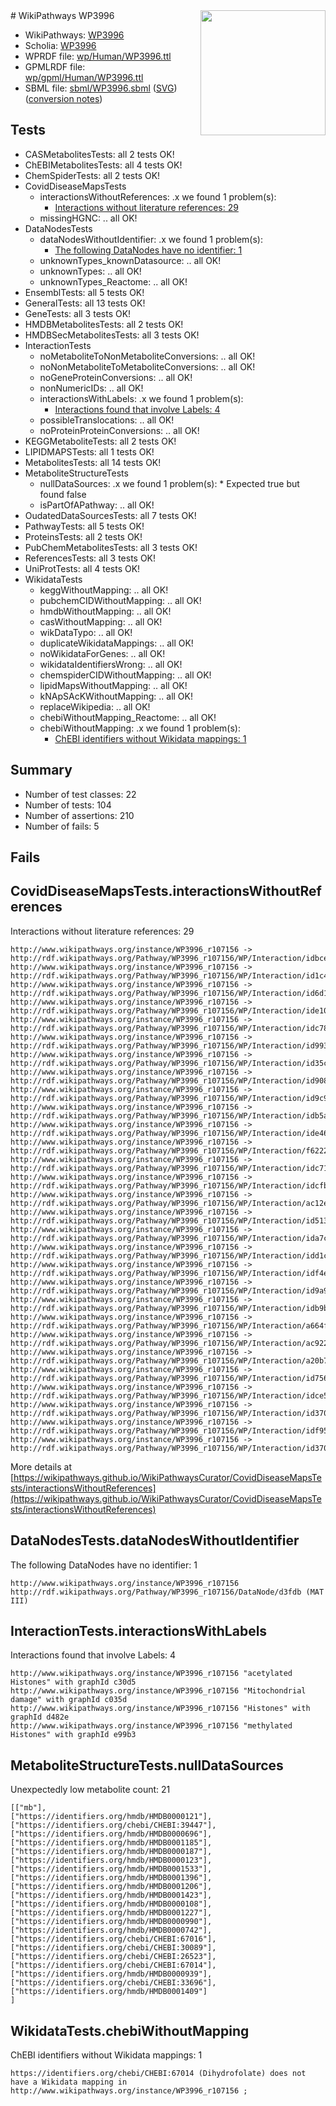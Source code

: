 <img style="float: right; width: 200px" src="../logo.png" />
# WikiPathways WP3996

* WikiPathways: [WP3996](https://identifiers.org/wikipathways:WP3996)
* Scholia: [WP3996](https://scholia.toolforge.org/wikipathways/WP3996)
* WPRDF file: [wp/Human/WP3996.ttl](../wp/Human/WP3996.ttl)
* GPMLRDF file: [wp/gpml/Human/WP3996.ttl](../wp/gpml/Human/WP3996.ttl)
* SBML file: [sbml/WP3996.sbml](../sbml/WP3996.sbml) ([SVG](../sbml/WP3996.svg)) ([conversion notes](../sbml/WP3996.txt))

## Tests
* CASMetabolitesTests: all 2 tests OK!
* ChEBIMetabolitesTests: all 4 tests OK!
* ChemSpiderTests: all 2 tests OK!
* CovidDiseaseMapsTests
    * interactionsWithoutReferences: .x we found 1 problem(s):
        * [Interactions without literature references: 29](#9701cd09)
    * missingHGNC: .. all OK!
* DataNodesTests
    * dataNodesWithoutIdentifier: .x we found 1 problem(s):
        * [The following DataNodes have no identifier: 1](#d2d32fa0)
    * unknownTypes_knownDatasource: .. all OK!
    * unknownTypes: .. all OK!
    * unknownTypes_Reactome: .. all OK!
* EnsemblTests: all 5 tests OK!
* GeneralTests: all 13 tests OK!
* GeneTests: all 3 tests OK!
* HMDBMetabolitesTests: all 2 tests OK!
* HMDBSecMetabolitesTests: all 3 tests OK!
* InteractionTests
    * noMetaboliteToNonMetaboliteConversions: .. all OK!
    * noNonMetaboliteToMetaboliteConversions: .. all OK!
    * noGeneProteinConversions: .. all OK!
    * nonNumericIDs: .. all OK!
    * interactionsWithLabels: .x we found 1 problem(s):
        * [Interactions found that involve Labels: 4](#630d267b)
    * possibleTranslocations: .. all OK!
    * noProteinProteinConversions: .. all OK!
* KEGGMetaboliteTests: all 2 tests OK!
* LIPIDMAPSTests: all 1 tests OK!
* MetabolitesTests: all 14 tests OK!
* MetaboliteStructureTests
    * nullDataSources: .x we found 1 problem(s):
            * Expected true but found false
    * isPartOfAPathway: .. all OK!
* OudatedDataSourcesTests: all 7 tests OK!
* PathwayTests: all 5 tests OK!
* ProteinsTests: all 2 tests OK!
* PubChemMetabolitesTests: all 3 tests OK!
* ReferencesTests: all 3 tests OK!
* UniProtTests: all 4 tests OK!
* WikidataTests
    * keggWithoutMapping: .. all OK!
    * pubchemCIDWithoutMapping: .. all OK!
    * hmdbWithoutMapping: .. all OK!
    * casWithoutMapping: .. all OK!
    * wikDataTypo: .. all OK!
    * duplicateWikidataMappings: .. all OK!
    * noWikidataForGenes: .. all OK!
    * wikidataIdentifiersWrong: .. all OK!
    * chemspiderCIDWithoutMapping: .. all OK!
    * lipidMapsWithoutMapping: .. all OK!
    * kNApSAcKWithoutMapping: .. all OK!
    * replaceWikipedia: .. all OK!
    * chebiWithoutMapping_Reactome: .. all OK!
    * chebiWithoutMapping: .x we found 1 problem(s):
        * [ChEBI identifiers without Wikidata mappings: 1](#a8d554cd)


## Summary

* Number of test classes: 22
* Number of tests: 104
* Number of assertions: 210
* Number of fails: 5

## Fails

<a name="9701cd09" />

## CovidDiseaseMapsTests.interactionsWithoutReferences

Interactions without literature references: 29
```
http://www.wikipathways.org/instance/WP3996_r107156 -> http://rdf.wikipathways.org/Pathway/WP3996_r107156/WP/Interaction/idbce75f51
http://www.wikipathways.org/instance/WP3996_r107156 -> http://rdf.wikipathways.org/Pathway/WP3996_r107156/WP/Interaction/id1c437081
http://www.wikipathways.org/instance/WP3996_r107156 -> http://rdf.wikipathways.org/Pathway/WP3996_r107156/WP/Interaction/id6d176854
http://www.wikipathways.org/instance/WP3996_r107156 -> http://rdf.wikipathways.org/Pathway/WP3996_r107156/WP/Interaction/ide108039d
http://www.wikipathways.org/instance/WP3996_r107156 -> http://rdf.wikipathways.org/Pathway/WP3996_r107156/WP/Interaction/idc78c163b
http://www.wikipathways.org/instance/WP3996_r107156 -> http://rdf.wikipathways.org/Pathway/WP3996_r107156/WP/Interaction/id993ba1f0
http://www.wikipathways.org/instance/WP3996_r107156 -> http://rdf.wikipathways.org/Pathway/WP3996_r107156/WP/Interaction/id35cc44f5
http://www.wikipathways.org/instance/WP3996_r107156 -> http://rdf.wikipathways.org/Pathway/WP3996_r107156/WP/Interaction/id90852c21
http://www.wikipathways.org/instance/WP3996_r107156 -> http://rdf.wikipathways.org/Pathway/WP3996_r107156/WP/Interaction/id9c9defa3
http://www.wikipathways.org/instance/WP3996_r107156 -> http://rdf.wikipathways.org/Pathway/WP3996_r107156/WP/Interaction/idb5a6c8e4
http://www.wikipathways.org/instance/WP3996_r107156 -> http://rdf.wikipathways.org/Pathway/WP3996_r107156/WP/Interaction/ide46332dc
http://www.wikipathways.org/instance/WP3996_r107156 -> http://rdf.wikipathways.org/Pathway/WP3996_r107156/WP/Interaction/f6222
http://www.wikipathways.org/instance/WP3996_r107156 -> http://rdf.wikipathways.org/Pathway/WP3996_r107156/WP/Interaction/idc7140f4c
http://www.wikipathways.org/instance/WP3996_r107156 -> http://rdf.wikipathways.org/Pathway/WP3996_r107156/WP/Interaction/idcfbf9e78
http://www.wikipathways.org/instance/WP3996_r107156 -> http://rdf.wikipathways.org/Pathway/WP3996_r107156/WP/Interaction/ac12e
http://www.wikipathways.org/instance/WP3996_r107156 -> http://rdf.wikipathways.org/Pathway/WP3996_r107156/WP/Interaction/id513774aa
http://www.wikipathways.org/instance/WP3996_r107156 -> http://rdf.wikipathways.org/Pathway/WP3996_r107156/WP/Interaction/ida7c1bf22
http://www.wikipathways.org/instance/WP3996_r107156 -> http://rdf.wikipathways.org/Pathway/WP3996_r107156/WP/Interaction/idd1c11123
http://www.wikipathways.org/instance/WP3996_r107156 -> http://rdf.wikipathways.org/Pathway/WP3996_r107156/WP/Interaction/idf4ea612e
http://www.wikipathways.org/instance/WP3996_r107156 -> http://rdf.wikipathways.org/Pathway/WP3996_r107156/WP/Interaction/id9a9e022e
http://www.wikipathways.org/instance/WP3996_r107156 -> http://rdf.wikipathways.org/Pathway/WP3996_r107156/WP/Interaction/idb9b60f3c
http://www.wikipathways.org/instance/WP3996_r107156 -> http://rdf.wikipathways.org/Pathway/WP3996_r107156/WP/Interaction/a664f
http://www.wikipathways.org/instance/WP3996_r107156 -> http://rdf.wikipathways.org/Pathway/WP3996_r107156/WP/Interaction/ac922
http://www.wikipathways.org/instance/WP3996_r107156 -> http://rdf.wikipathways.org/Pathway/WP3996_r107156/WP/Interaction/a20b7
http://www.wikipathways.org/instance/WP3996_r107156 -> http://rdf.wikipathways.org/Pathway/WP3996_r107156/WP/Interaction/id756b20f9
http://www.wikipathways.org/instance/WP3996_r107156 -> http://rdf.wikipathways.org/Pathway/WP3996_r107156/WP/Interaction/idce5021c
http://www.wikipathways.org/instance/WP3996_r107156 -> http://rdf.wikipathways.org/Pathway/WP3996_r107156/WP/Interaction/id370e3b29
http://www.wikipathways.org/instance/WP3996_r107156 -> http://rdf.wikipathways.org/Pathway/WP3996_r107156/WP/Interaction/idf956f9e
http://www.wikipathways.org/instance/WP3996_r107156 -> http://rdf.wikipathways.org/Pathway/WP3996_r107156/WP/Interaction/id370dd98e
```

More details at [https://wikipathways.github.io/WikiPathwaysCurator/CovidDiseaseMapsTests/interactionsWithoutReferences](https://wikipathways.github.io/WikiPathwaysCurator/CovidDiseaseMapsTests/interactionsWithoutReferences)

<a name="d2d32fa0" />

## DataNodesTests.dataNodesWithoutIdentifier

The following DataNodes have no identifier: 1
```
http://www.wikipathways.org/instance/WP3996_r107156 http://rdf.wikipathways.org/Pathway/WP3996_r107156/DataNode/d3fdb (MAT III)
```

<a name="630d267b" />

## InteractionTests.interactionsWithLabels

Interactions found that involve Labels: 4
```
http://www.wikipathways.org/instance/WP3996_r107156 "acetylated
Histones" with graphId c30d5
http://www.wikipathways.org/instance/WP3996_r107156 "Mitochondrial damage" with graphId c035d
http://www.wikipathways.org/instance/WP3996_r107156 "Histones" with graphId d482e
http://www.wikipathways.org/instance/WP3996_r107156 "methylated
Histones" with graphId e99b3
```

<a name="919041a9" />

## MetaboliteStructureTests.nullDataSources

Unexpectedly low metabolite count: 21
```
[["mb"],
["https://identifiers.org/hmdb/HMDB0000121"],
["https://identifiers.org/chebi/CHEBI:39447"],
["https://identifiers.org/hmdb/HMDB0000696"],
["https://identifiers.org/hmdb/HMDB0001185"],
["https://identifiers.org/hmdb/HMDB0000187"],
["https://identifiers.org/hmdb/HMDB0000123"],
["https://identifiers.org/hmdb/HMDB0001533"],
["https://identifiers.org/hmdb/HMDB0001396"],
["https://identifiers.org/hmdb/HMDB0001206"],
["https://identifiers.org/hmdb/HMDB0001423"],
["https://identifiers.org/hmdb/HMDB0000108"],
["https://identifiers.org/hmdb/HMDB0001227"],
["https://identifiers.org/hmdb/HMDB0000990"],
["https://identifiers.org/hmdb/HMDB0000742"],
["https://identifiers.org/chebi/CHEBI:67016"],
["https://identifiers.org/chebi/CHEBI:30089"],
["https://identifiers.org/chebi/CHEBI:26523"],
["https://identifiers.org/chebi/CHEBI:67014"],
["https://identifiers.org/hmdb/HMDB0000939"],
["https://identifiers.org/chebi/CHEBI:33696"],
["https://identifiers.org/hmdb/HMDB0001409"]
]
```

<a name="a8d554cd" />

## WikidataTests.chebiWithoutMapping

ChEBI identifiers without Wikidata mappings: 1
```
https://identifiers.org/chebi/CHEBI:67014 (Dihydrofolate) does not have a Wikidata mapping in http://www.wikipathways.org/instance/WP3996_r107156 ; 
```

